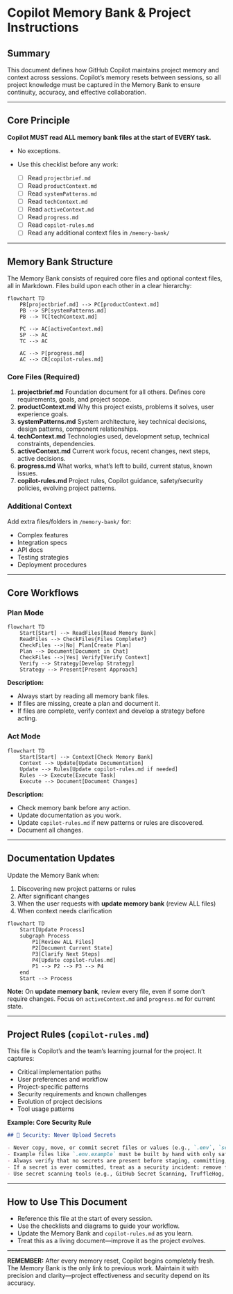 # Copilot Memory Bank & Project Instructions

## Summary

This document defines how GitHub Copilot maintains project memory and context across sessions. Copilot’s memory resets between sessions, so all project knowledge must be captured in the Memory Bank to ensure continuity, accuracy, and effective collaboration.

---

## Core Principle

**Copilot MUST read ALL memory bank files at the start of EVERY task.**

* No exceptions.
* Use this checklist before any work:

  * [ ] Read `projectbrief.md`
  * [ ] Read `productContext.md`
  * [ ] Read `systemPatterns.md`
  * [ ] Read `techContext.md`
  * [ ] Read `activeContext.md`
  * [ ] Read `progress.md`
  * [ ] Read `copilot-rules.md`
  * [ ] Read any additional context files in `/memory-bank/`

---

## Memory Bank Structure

The Memory Bank consists of required core files and optional context files, all in Markdown. Files build upon each other in a clear hierarchy:

```mermaid
flowchart TD
    PB[projectbrief.md] --> PC[productContext.md]
    PB --> SP[systemPatterns.md]
    PB --> TC[techContext.md]

    PC --> AC[activeContext.md]
    SP --> AC
    TC --> AC

    AC --> P[progress.md]
    AC --> CR[copilot-rules.md]
```

### Core Files (Required)

1. **projectbrief.md**
   Foundation document for all others. Defines core requirements, goals, and project scope.
2. **productContext.md**
   Why this project exists, problems it solves, user experience goals.
3. **systemPatterns.md**
   System architecture, key technical decisions, design patterns, component relationships.
4. **techContext.md**
   Technologies used, development setup, technical constraints, dependencies.
5. **activeContext.md**
   Current work focus, recent changes, next steps, active decisions.
6. **progress.md**
   What works, what’s left to build, current status, known issues.
7. **copilot-rules.md**
   Project rules, Copilot guidance, safety/security policies, evolving project patterns.

### Additional Context

Add extra files/folders in `/memory-bank/` for:

* Complex features
* Integration specs
* API docs
* Testing strategies
* Deployment procedures

---

## Core Workflows

### Plan Mode

```mermaid
flowchart TD
    Start[Start] --> ReadFiles[Read Memory Bank]
    ReadFiles --> CheckFiles{Files Complete?}
    CheckFiles -->|No| Plan[Create Plan]
    Plan --> Document[Document in Chat]
    CheckFiles -->|Yes| Verify[Verify Context]
    Verify --> Strategy[Develop Strategy]
    Strategy --> Present[Present Approach]
```

**Description:**

* Always start by reading all memory bank files.
* If files are missing, create a plan and document it.
* If files are complete, verify context and develop a strategy before acting.

### Act Mode

```mermaid
flowchart TD
    Start[Start] --> Context[Check Memory Bank]
    Context --> Update[Update Documentation]
    Update --> Rules[Update copilot-rules.md if needed]
    Rules --> Execute[Execute Task]
    Execute --> Document[Document Changes]
```

**Description:**

* Check memory bank before any action.
* Update documentation as you work.
* Update `copilot-rules.md` if new patterns or rules are discovered.
* Document all changes.

---

## Documentation Updates

Update the Memory Bank when:

1. Discovering new project patterns or rules
2. After significant changes
3. When the user requests with **update memory bank** (review ALL files)
4. When context needs clarification

```mermaid
flowchart TD
    Start[Update Process]
    subgraph Process
        P1[Review ALL Files]
        P2[Document Current State]
        P3[Clarify Next Steps]
        P4[Update copilot-rules.md]
        P1 --> P2 --> P3 --> P4
    end
    Start --> Process
```

**Note:**
On **update memory bank**, review every file, even if some don’t require changes.
Focus on `activeContext.md` and `progress.md` for current state.

---

## Project Rules (`copilot-rules.md`)

This file is Copilot’s and the team’s learning journal for the project. It captures:

* Critical implementation paths
* User preferences and workflow
* Project-specific patterns
* Security requirements and known challenges
* Evolution of project decisions
* Tool usage patterns

**Example: Core Security Rule**

```markdown
## 🚨 Security: Never Upload Secrets

- Never copy, move, or commit secret files or values (e.g., `.env`, `secrets.json`, API keys, tokens, passwords) to version control or into example/sample config files.
- Example files like `.env.example` must be built by hand with only safe placeholder values.
- Always verify that no secrets are present before staging, committing, or pushing code.
- If a secret is ever committed, treat as a security incident: remove from history and rotate affected credentials immediately.
- Use secret scanning tools (e.g., GitHub Secret Scanning, TruffleHog, git-secrets) for extra safety.
```

---

## How to Use This Document

* Reference this file at the start of every session.
* Use the checklists and diagrams to guide your workflow.
* Update the Memory Bank and `copilot-rules.md` as you learn.
* Treat this as a living document—improve it as the project evolves.

---

**REMEMBER:**
After every memory reset, Copilot begins completely fresh. The Memory Bank is the only link to previous work. Maintain it with precision and clarity—project effectiveness and security depend on its accuracy.
